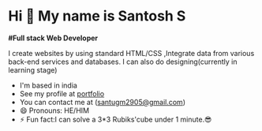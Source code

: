 # Hi 👋 My name is Santosh S
 
**#Full stack Web Developer**

I create websites by using standard HTML/CSS ,Integrate data from various back-end services and databases. I can also do designing(currently in learning stage)


- I'm based in india
- See my profile at  [portfolio](url)
- You can contact me at (santugm2905@gmail.com)
- 😄 Pronouns: HE/HIM
- ⚡ Fun fact:I can solve a 3*3 Rubiks'cube under 1 minute.😎

